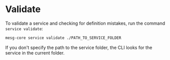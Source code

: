 # Validate

To validate a service and checking for definition mistakes, run the command `service validate`:

```bash
mesg-core service validate ./PATH_TO_SERVICE_FOLDER
```

If you don't specify the path to the service folder, the CLI looks for the service in the current folder.

